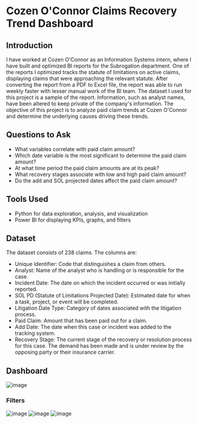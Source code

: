 # Cozen O'Connor Claims Recovery Trend Dashboard

## Introduction
I have worked at Cozen O'Connor as an Information Systems intern, where I have built and optimized BI reports for the Subrogation department. One of the reports I optimized tracks the statute of limitations on active claims, displaying claims that were approaching the relevant statute. After converting the report from a PDF to Excel file, the report was able to run weekly faster with lesser manual work of the BI team. The dataset I used for this project is a sample of the report. Information, such as analyst names, have been altered to keep private of the company's information.
The objective of this project is to analyze paid claim trends at Cozen O'Connor and determine the underlying causes driving these trends.

## Questions to Ask
- What variables correlate with paid claim amount?
- Which date variable is the most significant to determine the paid claim amount?
- At what time period the paid claim amounts are at its peak?
- What recovery stages associate with low and high paid claim amount?
- Do the add and SOL projected dates affect the paid claim amount?

## Tools Used
- Python for data exploration, analysis, and visualization
- Power BI for displaying KPIs, graphs, and filters

## Dataset

  The dataset consists of 238 claims. The columns are:
- Unique Identifier: Code that distinguishes a claim from others.
- Analyst: Name of the analyst who is handling or is responsible for the case.
- Incident Date: The date on which the incident occurred or was initially reported.
- SOL PD (Statute of Limitations Projected Date): Estimated date for when a task, project, or event will be completed.
- Litigation Date Type: Category of dates associated with the litigation process.
- Paid Claim: Amount that has been paid out for a claim.
- Add Date: The date when this case or incident was added to the tracking system.
- Recovery Stage: The current stage of the recovery or resolution process for this case. The demand has been made and is under review by the opposing party or their insurance carrier.
 
## Dashboard
  ![image](https://github.com/user-attachments/assets/d077c6d2-b4ca-404c-b151-9c5572e12d3a)

### Filters
![image](https://github.com/user-attachments/assets/a8358f8b-cb0d-4c5c-88cb-1b67133172f6)
![image](https://github.com/user-attachments/assets/6b3ec9ce-1172-4c4f-843a-45ea8e18cf27)
![image](https://github.com/user-attachments/assets/d1b1c9d5-a7bb-4179-84aa-9f6b55a84891)



